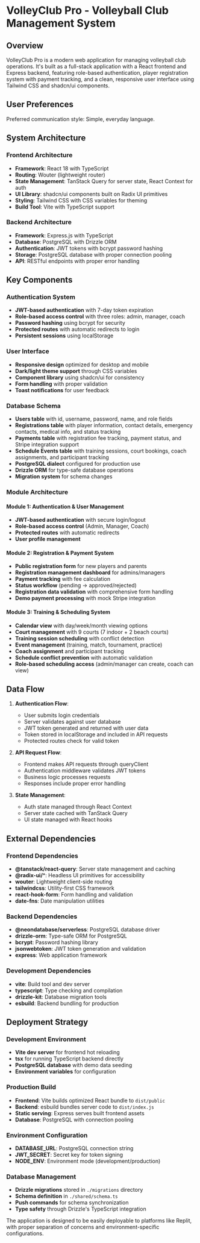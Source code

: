 # VolleyClub Pro - Volleyball Club Management System

## Overview

VolleyClub Pro is a modern web application for managing volleyball club operations. It's built as a full-stack application with a React frontend and Express backend, featuring role-based authentication, player registration system with payment tracking, and a clean, responsive user interface using Tailwind CSS and shadcn/ui components.

## User Preferences

Preferred communication style: Simple, everyday language.

## System Architecture

### Frontend Architecture
- **Framework**: React 18 with TypeScript
- **Routing**: Wouter (lightweight router)
- **State Management**: TanStack Query for server state, React Context for auth
- **UI Library**: shadcn/ui components built on Radix UI primitives
- **Styling**: Tailwind CSS with CSS variables for theming
- **Build Tool**: Vite with TypeScript support

### Backend Architecture
- **Framework**: Express.js with TypeScript
- **Database**: PostgreSQL with Drizzle ORM
- **Authentication**: JWT tokens with bcrypt password hashing
- **Storage**: PostgreSQL database with proper connection pooling
- **API**: RESTful endpoints with proper error handling

## Key Components

### Authentication System
- **JWT-based authentication** with 7-day token expiration
- **Role-based access control** with three roles: admin, manager, coach
- **Password hashing** using bcrypt for security
- **Protected routes** with automatic redirects to login
- **Persistent sessions** using localStorage

### User Interface
- **Responsive design** optimized for desktop and mobile
- **Dark/light theme support** through CSS variables
- **Component library** using shadcn/ui for consistency
- **Form handling** with proper validation
- **Toast notifications** for user feedback

### Database Schema
- **Users table** with id, username, password, name, and role fields
- **Registrations table** with player information, contact details, emergency contacts, medical info, and status tracking
- **Payments table** with registration fee tracking, payment status, and Stripe integration support
- **Schedule Events table** with training sessions, court bookings, coach assignments, and participant tracking
- **PostgreSQL dialect** configured for production use
- **Drizzle ORM** for type-safe database operations
- **Migration system** for schema changes

### Module Architecture

#### Module 1: Authentication & User Management
- **JWT-based authentication** with secure login/logout
- **Role-based access control** (Admin, Manager, Coach)
- **Protected routes** with automatic redirects
- **User profile management**

#### Module 2: Registration & Payment System
- **Public registration form** for new players and parents
- **Registration management dashboard** for admins/managers
- **Payment tracking** with fee calculation
- **Status workflow** (pending → approved/rejected)
- **Registration data validation** with comprehensive form handling
- **Demo payment processing** with mock Stripe integration

#### Module 3: Training & Scheduling System
- **Calendar view** with day/week/month viewing options
- **Court management** with 9 courts (7 indoor + 2 beach courts)
- **Training session scheduling** with conflict detection
- **Event management** (training, match, tournament, practice)
- **Coach assignment** and participant tracking
- **Schedule conflict prevention** with automatic validation
- **Role-based scheduling access** (admin/manager can create, coach can view)

## Data Flow

1. **Authentication Flow**:
   - User submits login credentials
   - Server validates against user database
   - JWT token generated and returned with user data
   - Token stored in localStorage and included in API requests
   - Protected routes check for valid token

2. **API Request Flow**:
   - Frontend makes API requests through queryClient
   - Authentication middleware validates JWT tokens
   - Business logic processes requests
   - Responses include proper error handling

3. **State Management**:
   - Auth state managed through React Context
   - Server state cached with TanStack Query
   - UI state managed with React hooks

## External Dependencies

### Frontend Dependencies
- **@tanstack/react-query**: Server state management and caching
- **@radix-ui/***: Headless UI primitives for accessibility
- **wouter**: Lightweight client-side routing
- **tailwindcss**: Utility-first CSS framework
- **react-hook-form**: Form handling and validation
- **date-fns**: Date manipulation utilities

### Backend Dependencies
- **@neondatabase/serverless**: PostgreSQL database driver
- **drizzle-orm**: Type-safe ORM for PostgreSQL
- **bcrypt**: Password hashing library
- **jsonwebtoken**: JWT token generation and validation
- **express**: Web application framework

### Development Dependencies
- **vite**: Build tool and dev server
- **typescript**: Type checking and compilation
- **drizzle-kit**: Database migration tools
- **esbuild**: Backend bundling for production

## Deployment Strategy

### Development Environment
- **Vite dev server** for frontend hot reloading
- **tsx** for running TypeScript backend directly
- **PostgreSQL database** with demo data seeding
- **Environment variables** for configuration

### Production Build
- **Frontend**: Vite builds optimized React bundle to `dist/public`
- **Backend**: esbuild bundles server code to `dist/index.js`
- **Static serving**: Express serves built frontend assets
- **Database**: PostgreSQL with connection pooling

### Environment Configuration
- **DATABASE_URL**: PostgreSQL connection string
- **JWT_SECRET**: Secret key for token signing
- **NODE_ENV**: Environment mode (development/production)

### Database Management
- **Drizzle migrations** stored in `./migrations` directory
- **Schema definition** in `./shared/schema.ts`
- **Push commands** for schema synchronization
- **Type safety** through Drizzle's TypeScript integration

The application is designed to be easily deployable to platforms like Replit, with proper separation of concerns and environment-specific configurations.